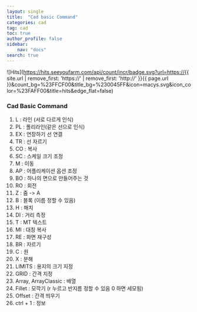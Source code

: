 ```yaml
---
layout: single
title:  "Cad basic Command"
categories: cad
tag: cad
toc: true
author_profile: false
sidebar:
    nav: "docs"
search: true
---
```


![Hits](https://hits.seeyoufarm.com/api/count/incr/badge.svg?url=https://{{ site.url | remove_first: 'https://' | remove_first: 'http://' }}{{ page.url }}&count_bg=%23FFCF00&title_bg=%230045FF&icon=macys.svg&icon_color=%23FAFF00&title=hits&edge_flat=false)

### Cad Basic Command  

1. L : 라인 (서로 다르게 인식)  
2. PL : 폴리라인(같은 선으로 인식)  
3. EX : 연장하기 선 연결  
4. TR : 선 자르기  
5. CO : 복사  
6. SC : 스케일 크기 조정  
7. M : 이동  
8. AP : 어플리케이션 옵션 조정  
9. BO : 하나의 면으로 만들어주는 것  
10. RO : 회전  
11. Z : 줌 -> A  
12. B : 블록 (이름 정할 수 있음)  
13. H : 해치  
14. DI : 거리 측정  
15. T : MT 텍스트  
16. MI : 대칭 복사  
17. RE : 화면 재구성  
18. BR : 자르기  
19. C : 원  
20. X : 분해  
21. LIMITS : 용지의 크기 지정  
22. GRID : 간격 지정  
23. Array, ArrayClassic : 배열  
24. Fillet : 모깍기 (r 누르고 반지름 정할 수 있음 0 하면 세모됨)  
25. Offset : 간격 띄우기  
26. ctrl + 1 : 정보  

